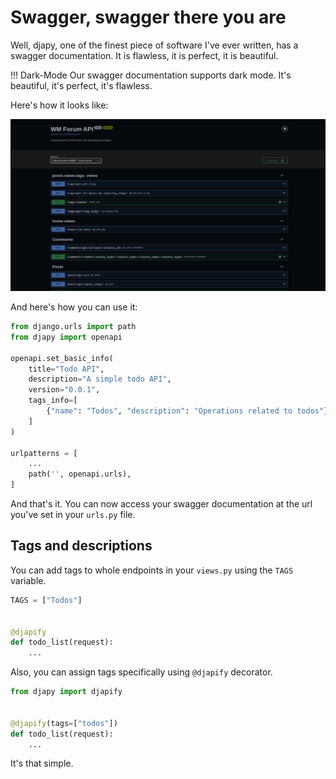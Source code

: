 # Swagger, swagger there you are

Well, djapy, one of the finest piece of software I've ever written, has a swagger documentation.
It is flawless, it is perfect, it is beautiful.

!!! Dark-Mode
    Our swagger documentation supports dark mode. It's beautiful, it's perfect, it's flawless.

Here's how it looks like:

![Djapy Swagger Support](images/swagger.png)

And here's how you can use it:

```python
from django.urls import path
from djapy import openapi

openapi.set_basic_info(
    title="Todo API",
    description="A simple todo API",
    version="0.0.1",
    tags_info=[
        {"name": "Todos", "description": "Operations related to todos"}
    ]
)

urlpatterns = [
    ...
    path('', openapi.urls),
]
```

And that's it. You can now access your swagger documentation at the url you've set in your `urls.py` file.

## Tags and descriptions

You can add tags to whole endpoints in your `views.py` using the `TAGS` variable.

```python
TAGS = ["Todos"]


@djapify
def todo_list(request):
    ...
```

Also, you can assign tags specifically using `@djapify` decorator.

```python
from djapy import djapify


@djapify(tags=["todos"])
def todo_list(request):
    ...
```

It's that simple.
